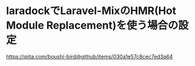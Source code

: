 # laradockでLaravel-MixのHMR(Hot Module Replacement)を使う場合の設定

https://qiita.com/boushi-bird@github/items/030a1e57c8cec7ed3a64
